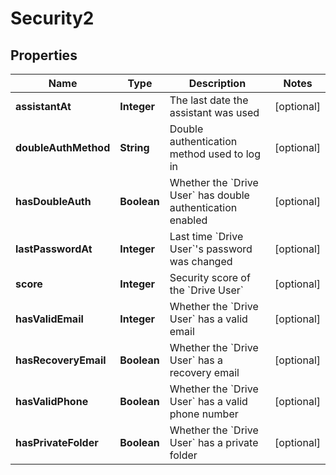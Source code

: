 

# Security2


## Properties

| Name | Type | Description | Notes |
|------------ | ------------- | ------------- | -------------|
|**assistantAt** | **Integer** | The last date the assistant was used |  [optional] |
|**doubleAuthMethod** | **String** | Double authentication method used to log in |  [optional] |
|**hasDoubleAuth** | **Boolean** | Whether the &#x60;Drive User&#x60; has double authentication enabled |  [optional] |
|**lastPasswordAt** | **Integer** | Last time &#x60;Drive User&#x60;&#39;s password was changed |  [optional] |
|**score** | **Integer** | Security score of the &#x60;Drive User&#x60; |  [optional] |
|**hasValidEmail** | **Integer** | Whether the &#x60;Drive User&#x60; has a valid email |  [optional] |
|**hasRecoveryEmail** | **Boolean** | Whether the &#x60;Drive User&#x60; has a recovery email |  [optional] |
|**hasValidPhone** | **Boolean** | Whether the &#x60;Drive User&#x60; has a valid phone number |  [optional] |
|**hasPrivateFolder** | **Boolean** | Whether the &#x60;Drive User&#x60; has a private folder |  [optional] |



